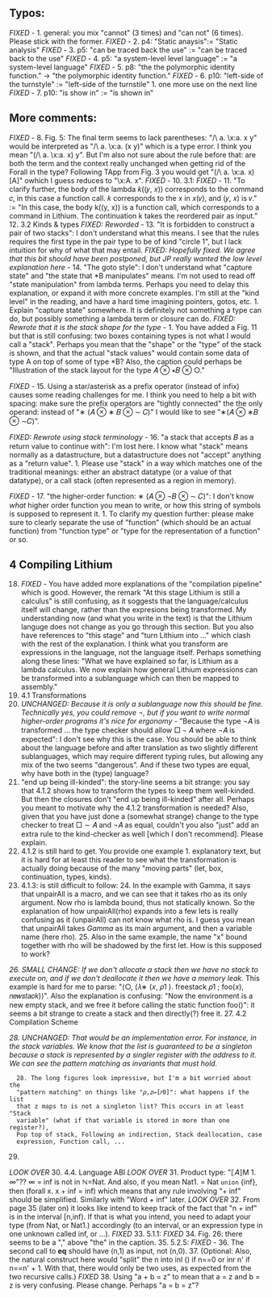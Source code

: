 ## Typos:
*FIXED* - 1. general: you mix "cannot" (3 times) and "can not" (6 times). Please stick with the former.
*FIXED* - 2. p4: "Static anaysis":= "Static analysis"
*FIXED* - 3. p5: "can be traced back the use" :=
                 "can be traced back to the use"
*FIXED* - 4. p5: "a system-level level language" :=
                 "a system-level language"
*FIXED* - 5. p8: "the the polymorphic identity function." →
                 "the polymorphic identity function."
*FIXED* - 6. p10: "left-side of the turnstyle" :=
                  "left-side of the turnstile" 1. one more use on the next line
*FIXED* - 7. p10: "is show in" := "is shown in"

## More comments:

*FIXED* - 8. Fig. 5: The final term seems to lack parentheses: "/\ a. \x:a.
            x y" would be interpreted as "/\ a. \x:a. (x y)" which is a type error. I think
            you mean "(/\ a. \x:a. x) y". But I'm also not sure about the rule before that:
            are both the term and the context really unchanged when getting rid of the
            Forall in the type? Following TApp from Fig. 3 you would get "(/\ a. \x:a. x)[A]" 
            owhich I guess reduces to "\x:A. x".
*FIXED* - 10. 3.1:
*FIXED* - 11. "To clarify further, the body of the lambda 𝑘((𝑦, 𝑥)) corresponds to the command 𝑐, in this case a function call. 𝑘 corresponds to the 𝑥 in 𝑥(𝑣), and (𝑦, 𝑥) is 𝑣." :=
              "In this case, the body k((y, x)) is a function call, which corresponds to a command in Lithium. The continuation k takes the reordered pair as input."
12. 3.2 Kinds & types
  *FIXED: Reworded* - 13. "It is forbidden to construct a pair of two stacks": I don't understand
      what this means. I see that the rules requires the first type in the pair
      type to be of kind "circle 1", but I lack intuition for why of what that
      may entail.
*FIXED: Hopefully fixed. We agree that this bit should have been postponed, but JP really wanted the low level explanation here* - 14. "The goto style": I don't understand what "capture state" and "the state
      that *B manipulates" means. I'm not used to read off "state manipulation"
      from lambda terms. Perhaps you need to delay this explanation, or expand
      it with more concrete examples. I'm still at the "kind level" in the
      reading, and have a hard time imagining pointers, gotos, etc.
    1. Explain "capture state" somewhere. It is definitely not something a type
       can do, but possibly something a lambda term or closure can do. 
*FIXED: Rewrote that it is the stack shape for the type* - 
    1. You have added a Fig. 11 but that is still confusing: two boxes
       containing types is not what I would call a "stack". Perhaps you mean
       that the "shape" or the "type" of the stack is shown, and that the
       actual "stack values" would contain some data of type A on top of some
       of type *B?
      Also, the caption could perhaps be "Illustration of the stack layout for the type 𝐴 ⊗ ∗𝐵 ⊗ ○."

*FIXED* - 15. Using a star/asterisk as a prefix operator (instead of infix) causes some
          reading challenges for me. I think you need to help a bit with spacing:
          make sure the prefix operators are "tightly connected" the the only
          operand: instead of "∗ (𝐴 ⊗ ∗ 𝐵 ⊗ ∼ 𝐶)" I would like to see "∗(𝐴 ⊗ ∗𝐵
          ⊗ ∼𝐶)".

*FIXED: Rewrote using stack terminology* - 
   16. "a stack that accepts 𝐵 as a return value to continue with": I'm lost
      here. I know what "stack" means normally as a datastructure, but
      a datastructure does not "accept" anything as a "return value".
    1. Please use "stack" in a way which matches one of the traditional
       meanings: either an abstract datatype (or a value of that datatype), or
       a call stack (often represented as a region in memory).

*FIXED* - 17. "the higher-order function: ∗ (𝐴 ⊗ ¬𝐵 ⊗ ∼ 𝐶)": I don't know _what_ higher
              order function you mean to write, or how this string of symbols is
              supposed to represent it.
    1. To clarify my question further: please make sure to clearly separate the
       use of "function" (which should be an actual function) from "function
       type" or "type for the representation of a function" or so.

## 4 Compiling Lithium

18. *FIXED* - You have added more explanations of the "compilation pipeline" which is
    good. However, the remark "At this stage Lithium is still a calculus" is still
    confusing, as it soggests that the language/calculus itself will change, rather
    than the expresions being transformed. My understanding now (and what you write
    in the text) is that the Lithium languge does not change as you go through this
    section. But you also have references to "this stage" and "turn Lithium into
    ..." which clash with the rest of the explanation. I think what you transform
    are expressions in the language, not the language itself. Perhaps something
    along these lines: "What we have explained so far, is Lithium as a lambda
    calculus. We now explain how general Lithium expressions can be transformed
    into a sublanguage which can then be mapped to assembly."
19. 4.1 Transformations
  20. *UNCHANGED: Because it is only a sublanguage now this should be fine. Technically yes, you could remove ¬, but if you want to write normal higher-order programs it's nice for ergonomy* - 
      "Because the type ¬𝐴 is transformed ... the type checker should allow
      □ ∼ 𝐴 where ¬𝐴 is expected": I don't see why this is the case. You should
      be able to think about the language before and after translation as two
      slightly different sublanguages, which may require different typing
      rules, but allowing any mix of the two seems "dangerous". And if these
      two types are equal, why have both in the (type) language?
  21. "end up being ill-kinded": the story-line seems a bit strange: you say
      that 4.1.2 shows how to transform the types to keep them well-kinded. But
      then the closures don't "end up being ill-kinded" after all. Perhaps you
      meant to motivate why the 4.1.2 transformation is needed? Also, given
      that you have just done a (somewhat strange) change to the type checker
      to treat □ ∼ 𝐴 and ¬𝐴 as equal, couldn't you also "just" add an extra
      rule to the kind-checker as well [which I don't recommend]. Please
      explain.
  22. 4.1.2 is still hard to get. You provide one example 1. explanatory text,
      but it is hard for at least this reader to see what the transformation is
      actually doing because of the many "moving parts" (let, box,
      continuation, types, kinds).
  23. 4.1.3: is still difficult to follow:
    24. In the example with Gamma, it says that unpairAll is a macro, and we
        can see that it takes rho as its only argument. Now rho is lambda
        bound, thus not statically known. So the explanation of how
        unpairAll(rho) expands into a few lets is really confusing as it
        (unpairAll) can not know what rho is. I guess you mean that unpairAll
        takes _Gamma_ as its main argument, and then a variable name (here
        rho).
    25. Also in the same example, the name "x" bound together with rho will be
        shadowed by the first let. How is this supposed to work?

*26. SMALL CHANGE: If we don't allocate a stack then we have no stack to execute on, and if we don't deallocate it then we have a memory leak.*
        This example is hard for me to parse: "⟨○, (𝜆∗ (𝑥, 𝜌1 ). freestack 𝜌1
        ; foo(𝑥), 𝑛𝑒𝑤𝑠𝑡𝑎𝑐𝑘)⟩". Also the explanation is confusing: "Now the
        environment is a new empty stack, and we free it before calling the
        static function foo()": it seems a bit strange to create a stack and
        then directly(?) free it.
27. 4.2 Compilation Scheme

*28. UNCHANGED: That would be an implementation error. For instance, in the stack
      variables. We know that the list is guaranteed to be a singleton because
      a stack is represented by a singler register with the address to it.
      We can see the pattern matching as invariants that must hold.*

      28. The long figures look impressive, but I'm a bit worried about the
      "pattern matching" on things like "𝜌,𝑧↦[𝑟0]": what happens if the list
      that z maps to is not a singleton list? This occurs in at least "Stack
      variable" (what if that variable is stored in more than one register?),
      Pop top of stack, Following an indirection, Stack deallocation, case
      expression, Function call, ...
  29.       
*LOOK OVER* 30. 4.4. Language ABI
  *LOOK OVER* 31. Product type: "⟦𝐴⟧M 1. ∞"?? ∞ = inf is not in ℕ=Nat. And also, if you
      mean Nat1. = Nat `union` {inf}, then (forall x. x + inf = inf) which
      means that any rule involving "+ inf" should be simplified. Similarly
      with "Word + inf" later.
  *LOOK OVER* 32. From page 35 (later on) it looks like intend to keep track of the fact
      that "n + inf" is in the interval [n,inf). If that is what you intend,
      you need to adapt your type (from Nat, or Nat1.) accordingly (to an
      interval, or an expression type in one unknown called inf, or ...).
*FIXED* 33. 5.1.1:
  *FIXED* 34. Fig. 26: there seems to be a "," above "the" in the caption.
35. 5.2.5:
  *FIXED* - 36. The second call to __eq__ should have (n,1) as input, not (n,0).
  37. (Optional: Also, the natural construct here would "split" the n into inl
      () if n==0 or inr n' if n==n' + 1. With that, there would only be two
      uses, as expected from the two recursive calls.)
  *FIXED* 38. Using "a + b = z" to mean that a = z and b = z is very confusing. Please change. Perhaps "a = b = z"?
